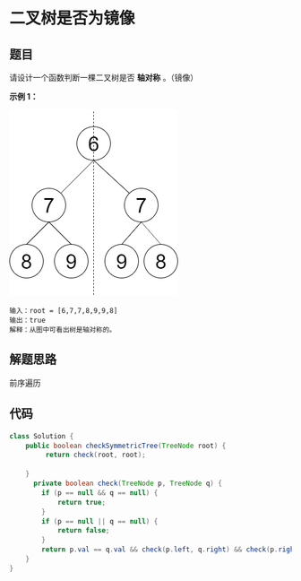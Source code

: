 # 二叉树是否为镜像

## 题目

请设计一个函数判断一棵二叉树是否 **轴对称** 。（镜像）

**示例 1：**

![img](二叉树是否为镜像.assets/1694689008-JaaRdV-轴对称二叉树1.png)

```
输入：root = [6,7,7,8,9,9,8]
输出：true
解释：从图中可看出树是轴对称的。
```



## 解题思路

前序遍历

## 代码

```java
class Solution {
    public boolean checkSymmetricTree(TreeNode root) {
         return check(root, root);

    }
      private boolean check(TreeNode p, TreeNode q) {
        if (p == null && q == null) {
            return true;
        }
        if (p == null || q == null) {
            return false;
        }
        return p.val == q.val && check(p.left, q.right) && check(p.right, q.left);
    }
}
```

